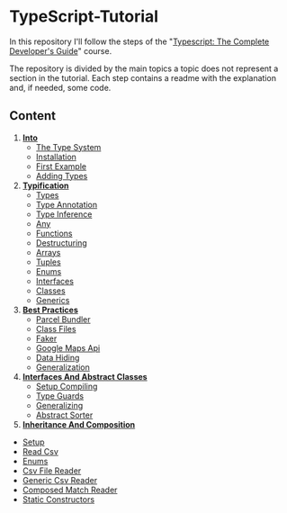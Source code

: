 # TypeScript-Tutorial

In this repository I'll follow the steps of the 
"[Typescript: The Complete Developer's Guide](https://www.udemy.com/course/typescript-the-complete-developers-guide)" course.

The repository is divided by the main topics a topic does not represent
a section in the tutorial.
Each step contains a readme with the explanation and, if needed, some code.

## Content 

1. [**Into**](./00%20-%20Into/readme.md)
    - [The Type System](./00%20-%20Into/readme.md#the-type-system)
    - [Installation](./00%20-%20Into/readme.md#installation)
    - [First Example](./00%20-%20Into/readme.md#first-example)
    - [Adding Types](./00%20-%20Into/readme.md#adding-types)
1. [**Typification**](./01%20-%20Typification/readme.md)
    - [Types](./01%20-%20Typification/readme.md#types)
    - [Type Annotation](./01%20-%20Typification/readme.md#type-annotation)
    - [Type Inference](./01%20-%20Typification/readme.md#type-inference)
    - [Any](./01%20-%20Typification/readme.md#any)
    - [Functions](./01%20-%20Typification/readme.md#functions)
    - [Destructuring](./01%20-%20Typification/readme.md#destructuring)
    - [Arrays](./01%20-%20Typification/readme.md#arrays)
    - [Tuples](./01%20-%20Typification/readme.md#tuples)
    - [Enums](./01%20-%20Typification/readme.md#enums)
    - [Interfaces](./01%20-%20Typification/readme.md#interfaces)
    - [Classes](./01%20-%20Typification/readme.md#classes)
    - [Generics](./01%20-%20Typification/readme.md#generics)
1. [**Best Practices**](./02%20-%20Best%20Practices/readme.md)
    - [Parcel Bundler](./02%20-%20Best%20Practices/readme.md#parcel-bundler)
    - [Class Files](./02%20-%20Best%20Practices/readme.md#class-files)
    - [Faker](./02%20-%20Best%20Practices/readme.md#faker)
    - [Google Maps Api](./02%20-%20Best%20Practices/readme.md#google-maps-api)
    - [Data Hiding](./02%20-%20Best%20Practices/readme.md#data-hiding)
    - [Generalization](./02%20-%20Best%20Practices/readme.md#generalization)
1. [**Interfaces And Abstract Classes**](./03%20-%20Interfaces%20And%20Abstract%20Classes/readme.md)
    - [Setup Compiling](./03%20-%20Interfaces%20And%20Abstract%20Classes/readme.md#setup-compiling)
    - [Type Guards](./03%20-%20Interfaces%20And%20Abstract%20Classes/readme.md#type-guards)
    - [Generalizing](./03%20-%20Interfaces%20And%20Abstract%20Classes/readme.md#generalizing)
    - [Abstract Sorter](./03%20-%20Interfaces%20And%20Abstract%20Classes/readme.md#abstract-sorter)
1. [**Inheritance And Composition**](./04%20-%20Inheritance%20And%20Composition/readme.md)
- [Setup](./04%20-%20Inheritance%20And%20Composition/readme.md#setup)
- [Read Csv](./04%20-%20Inheritance%20And%20Composition/readme.md#read-csv)
- [Enums](./04%20-%20Inheritance%20And%20Composition/readme.md#enums)
- [Csv File Reader](./04%20-%20Inheritance%20And%20Composition/readme.md#csv-file-reader)
- [Generic Csv Reader](./04%20-%20Inheritance%20And%20Composition/readme.md#generic-csv-reader)
- [Composed Match Reader](./04%20-%20Inheritance%20And%20Composition/readme.md#composed-match-reader)
- [Static Constructors](./04%20-%20Inheritance%20And%20Composition/readme.md#static-constructors)

